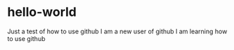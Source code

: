 # hello-world
Just a test of how to use github
I am a new user of github
I am learning how to use github
